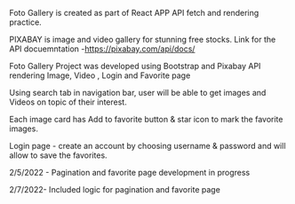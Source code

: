 
Foto Gallery is created as part of React APP API fetch and rendering practice.

PIXABAY is image and video gallery for stunning free stocks. Link for the API docuemntation -https://pixabay.com/api/docs/

Foto Gallery Project was developed using Bootstrap and Pixabay API rendering Image, Video , Login and Favorite page 

Using search tab in navigation bar, user will be able to get images and Videos on topic of their interest.

Each image card has Add to favorite button & star icon to mark the favorite images.

Login page - create an account by choosing username & password and will allow to save the favorites.

2/5/2022 - Pagination and favorite page development in progress

2/7/2022- Included logic for pagination and favorite page


